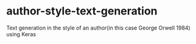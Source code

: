 # author-style-text-generation
Text generation in the style of an author(in this case George Orwell 1984) using Keras 
